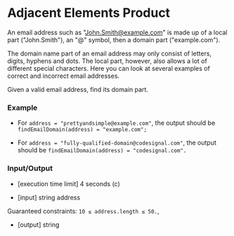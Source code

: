 # Adjacent Elements Product

An email address such as "John.Smith@example.com" is made up of a local part ("John.Smith"), an "@" symbol, then a domain part ("example.com").

The domain name part of an email address may only consist of letters, digits, hyphens and dots. The local part, however, also allows a lot of different special characters. Here you can look at several examples of correct and incorrect email addresses.

Given a valid email address, find its domain part.

### Example

* For `address = "prettyandsimple@example.com"`, the output should be
`findEmailDomain(address) = "example.com";`

* For `address = "fully-qualified-domain@codesignal.com"`, the output should be
`findEmailDomain(address) = "codesignal.com".`

### Input/Output

* \[execution time limit\] 4 seconds (c)

* \[input\] string address

Guaranteed constraints:
`10 ≤ address.length ≤ 50.`,

* \[output\] string
